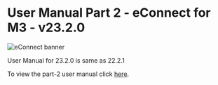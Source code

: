 #  User Manual Part 2 - eConnect for M3 - v23.2.0

![eConnect banner](../../../../images/banner-econnect-m3.jpg)

User Manual for 23.2.0 is same as 22.2.1

To view the part-2 user manual click [here](https://github.com/leanswift/leanswift.github.io/blob/ECNT-2313/ecommerce/pages/econnect-m3/22.2.1/usermanual-econnect-m3-part-2.md).